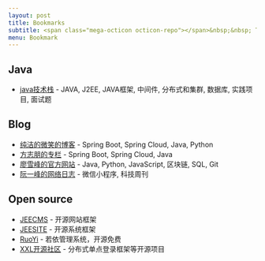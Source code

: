 ```yaml
---
layout: post
title: Bookmarks
subtitle: <span class="mega-octicon octicon-repo"></span>&nbsp;&nbsp; To mark useful libs - tools - books
menu: Bookmark
---
```


## Java
- [java技术栈](https://how2j.cn/) - JAVA, J2EE, JAVA框架, 中间件, 分布式和集群, 数据库, 实践项目, 面试题

## Blog
- [纯洁的微笑的博客](http://www.ityouknow.com/) - Spring Boot, Spring Cloud, Java, Python
- [方志朋的专栏](https://www.fangzhipeng.com/) - Spring Boot, Spring Cloud, Java
- [廖雪峰的官方网站](https://www.liaoxuefeng.com/) - Java, Python, JavaScript, 区块链, SQL, Git
- [阮一峰的网络日志](http://www.ruanyifeng.com/blog/) - 微信小程序, 科技周刊

## Open source
- [JEECMS](http://www.jeecms.com/) - 开源网站框架
- [JEESITE](http://jeesite.com/) - 开源系统框架
- [RuoYi](http://www.ruoyi.vip/) - 若依管理系统，开源免费
- [XXL开源社区](https://www.xuxueli.com/page/projects.html) - 分布式单点登录框架等开源项目

<script type="text/javascript">
	$(document).ready(function() {
		$('a[href^="http"]').each(function() {
			$(this).attr('target', '_blank');
		});
	});
</script>